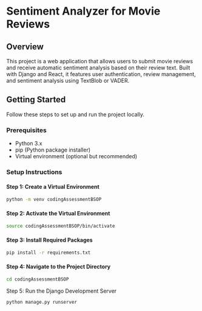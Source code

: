 # Sentiment Analyzer for Movie Reviews

## Overview

This project is a web application that allows users to submit movie reviews and receive automatic sentiment analysis based on their review text. Built with Django and React, it features user authentication, review management, and sentiment analysis using TextBlob or VADER.

## Getting Started

Follow these steps to set up and run the project locally.

### Prerequisites

- Python 3.x
- pip (Python package installer)
- Virtual environment (optional but recommended)

### Setup Instructions

#### Step 1: Create a Virtual Environment

```bash
python -m venv codingAssessmentBSOP
```

#### Step 2: Activate the Virtual Environment

```bash
source codingAssessmentBSOP/bin/activate
```

#### Step 3: Install Required Packages

```bash
pip install -r requirements.txt
```

#### Step 4: Navigate to the Project Directory

```bash
cd codingAssessmentBSOP
```

Step 5: Run the Django Development Server

```bash
python manage.py runserver
```
